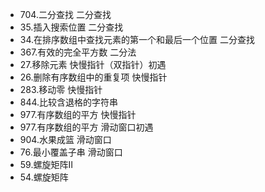 - 704.二分查找  二分查找   
- 35.插入搜索位置  二分查找
- 34.在排序数组中查找元素的第一个和最后一个位置  二分查找
- 367.有效的完全平方数  二分法
- 27.移除元素  快慢指针（双指针）初遇
- 26.删除有序数组中的重复项  快慢指针
- 283.移动零  快慢指针
- 844.比较含退格的字符串
- 977.有序数组的平方  快慢指针
- 977.有序数组的平方  滑动窗口初遇
- 904.水果成篮  滑动窗口
- 76.最小覆盖子串  滑动窗口
- 59.螺旋矩阵Ⅱ
- 54.螺旋矩阵

